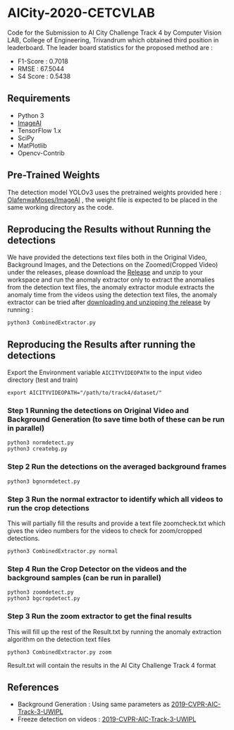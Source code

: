 # AICity-2020-CETCVLAB
Code for the Submission to AI City Challenge Track 4 by Computer Vision LAB, College of Engineering, Trivandrum which obtained third position in leaderboard.
The leader board statistics for the proposed method are :

* F1-Score : 0.7018
* RMSE : 67.5044
* S4 Score : 0.5438

## Requirements

* Python 3
* [ImageAI](https://github.com/OlafenwaMoses/ImageAI#installation)
* TensorFlow 1.x
* SciPy
* MatPlotlib
* Opencv-Contrib

## Pre-Trained Weights

The detection model YOLOv3 uses the pretrained weights provided here : [OlafenwaMoses/ImageAI](https://github.com/OlafenwaMoses/ImageAI/releases/download/1.0/yolo.h5) , the weight file is expected to be placed in the same working directory as the code.

## Reproducing the Results without Running the detections

We have provided the detections text files both in the Original Video, Background Images, and the Detections on the Zoomed(Cropped Video) under the releases, please download the [Release](https://github.com/cetcvlab/AICity-2020-CETCVLAB/releases/download/v1.0/AICity2020.zip) and unzip to your workspace and run the anomaly extractor only to extract the anomalies from the detection text files, the anomaly extractor module extracts the anomaly time from the videos using the detection text files, the anomaly extractor can be tried after [downloading and unzipping the release](https://github.com/cetcvlab/AICity-2020-CETCVLAB/releases/download/v1.0/AICity2020.zip) by running :

```
python3 CombinedExtractor.py
```

## Reproducing the Results after running the detections

Export the Environment variable ```AICITYVIDEOPATH``` to the input video directory (test and train) 
```
export AICITYVIDEOPATH="/path/to/track4/dataset/"
```

### Step 1 Running the detections on Original Video and Background Generation (to save time both of these can be run in parallel)

```
python3 normdetect.py
python3 createbg.py
```

### Step 2 Run the detections on the averaged background frames

```
python3 bgnormdetect.py
```

### Step 3 Run the normal extractor to identify which all videos to run the crop detections

This will partially fill the results and provide a text file zoomcheck.txt which gives the video numbers for the videos to check for zoom/cropped detections.

```
python3 CombinedExtractor.py normal
```

### Step 4 Run the Crop Detector on the videos and the background samples (can be run in parallel)

```
python3 zoomdetect.py
python3 bgcropdetect.py
```

### Step 3 Run the zoom extractor to get the final results

This will fill up the rest of the Result.txt by running the anomaly extraction algorithm on the detection text files

```
python3 CombinedExtractor.py zoom
```

Result.txt will contain the results in the AI City Challenge Track 4 format

## References

* Background Generation : Using same parameters as [2019-CVPR-AIC-Track-3-UWIPL](https://github.com/ipl-uw/2019-CVPR-AIC-Track-3-UWIPL/blob/master/candidate%20selection/bgfg%20generate%20v2.py)
* Freeze detection on videos : [2019-CVPR-AIC-Track-3-UWIPL](https://github.com/ipl-uw/2019-CVPR-AIC-Track-3-UWIPL/blob/master/time%20decision/get_freeze_period.py)